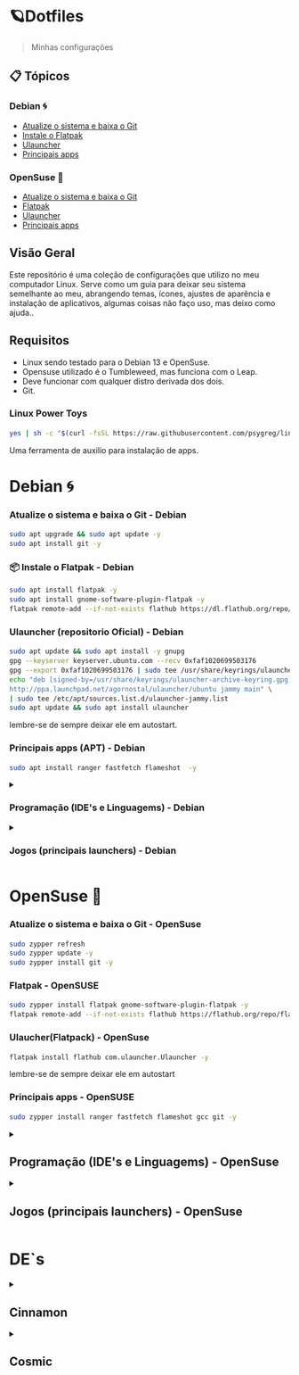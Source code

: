 # 🪐Dotfiles

> Minhas configurações

## 📋 Tópicos
### Debian 🌀
- [Atualize o sistema e baixa o Git](#atualize-o-sistema-e-baixa-o-git---debian)
- [Instale o Flatpak](#instale-o-flatpak---debian)
- [Ulauncher](#ulauncher-repositorio-oficial---debian)
- [Principais apps](#principais-apps-apt---debian)


<div></div>

### OpenSuse 🦎
- [Atualize o sistema e baixa o Git](#atualize-o-sistema-e-baixa-o-git---opensuse)
- [Flatpak](#flatpak---opensuse)
- [Ulauncher](#ulaucherflatpack---opensuse)
- [Principais apps](#principais-apps---opensuse)



## Visão Geral 

Este repositório é uma coleção de configurações que utilizo no meu computador Linux. Serve como um guia para deixar seu sistema semelhante ao meu, abrangendo temas, ícones, ajustes de aparência e instalação de aplicativos, algumas coisas não faço uso, mas deixo como ajuda..

## Requisitos

  - Linux sendo testado para o Debian 13 e OpenSuse.
  - Opensuse utilizado é o Tumbleweed, mas funciona com o Leap. 
  - Deve funcionar com qualquer distro derivada dos dois.
  - Git.

### Linux Power Toys 
```bash
yes | sh -c "$(curl -fsSL https://raw.githubusercontent.com/psygreg/linuxtoys/master/install.sh)"
```
Uma ferramenta de auxilio para instalação de apps.

# Debian 🌀

### Atualize o sistema e baixa o Git - Debian
```bash
sudo apt upgrade && sudo apt update -y 
sudo apt install git -y
```

### 📦 Instale o Flatpak - Debian
```bash
sudo apt install flatpak -y
sudo apt install gnome-software-plugin-flatpak -y
flatpak remote-add --if-not-exists flathub https://dl.flathub.org/repo/flathub.flatpakrepo
```

### Ulauncher (repositorio Oficial) - Debian
```bash
sudo apt update && sudo apt install -y gnupg
gpg --keyserver keyserver.ubuntu.com --recv 0xfaf1020699503176
gpg --export 0xfaf1020699503176 | sudo tee /usr/share/keyrings/ulauncher-archive-keyring.gpg > /dev/null
echo "deb [signed-by=/usr/share/keyrings/ulauncher-archive-keyring.gpg] \
http://ppa.launchpad.net/agornostal/ulauncher/ubuntu jammy main" \
| sudo tee /etc/apt/sources.list.d/ulauncher-jammy.list
sudo apt update && sudo apt install ulauncher
```
lembre-se de sempre deixar ele em autostart.

### Principais apps (APT) - Debian
```bash
sudo apt install ranger fastfetch flameshot  -y
```


<details> <summary> <h3> Programação (IDE's e Linguagems) - Debian  </summary>
    
  ### Vscode (repositorio Oficial)
  ```bash
      sudo apt install wget gpg -y
      wget -qO- https://packages.microsoft.com/keys/microsoft.asc | gpg --dearmor > packages.microsoft.gpg
      sudo install -o root -g root -m 644 packages.microsoft.gpg /usr/share/keyrings/
      sudo sh -c 'echo "deb [arch=amd64 signed-by=/usr/share/keyrings/packages.microsoft.gpg] \
      https://packages.microsoft.com/repos/code stable main" > /etc/apt/sources.list.d/vscode.list'
      rm -f packages.microsoft.gpg
      sudo apt update
      sudo apt install code -y
  ```
  ## Vscode (Extensões)
  ```bash
  code --install-extension ms-vscode.cpptools
  code --install-extension ms-vscode.cpptools-extension-pack
  code --install-extension franneck94.c-cpp-runner
  code --install-extension ms-vscode.cmake-tools
  code --install-extension ecmel.vscode-html-css
  code --install-extension ritwickdey.liveserver
  code --install-extension enkia.tokyo-night
  code --install-extension bmewburn.vscode-intelephense-clie  
  code --disable-extension GitHub.copilot
  code --disable-extension @builtin php
  ```

  ### Java (OpenJDK completo)
   ```bash
   sudo apt install default-jdk -y
   ```
  ### Python 
  ```bash
  sudo apt install python3 python3-pip python3-venv python3-dev build-essential -y
  ```
  ### C/C++ 
  ```bash
  sudo apt install build-essential gdb -y
  ```
  ### PHP (LAMP)
  ```bash
  sudo apt install apache2 mariadb-server php libapache2-mod-php php-mysql -y
  sudo systemctl enable apache2 mariadb
  sudo systemctl start apache2 mariadb
  sudo chmod 777 /var/www/html

  ```
  ### PostgreSQL 
  ```bash
  sudo apt install postgresql -y 
  ```

  ### Geany (IDE)
  ```bash
  sudo apt install geany -y
  ```

  ### Micro (Text Editor)
  sudo apt install micro -y

  ### Todas.
   ```bash
   sudo apt install -y wget gpg
   wget -qO- https://packages.microsoft.com/keys/microsoft.asc | gpg --dearmor > packages.microsoft.gpg
   sudo install -o root -g root -m 644 packages.microsoft.gpg /usr/share/keyrings/
   sudo sh -c 'echo "deb [arch=amd64 signed-by=/usr/share/keyrings/packages.microsoft.gpg] \
   https://packages.microsoft.com/repos/code stable main" > /etc/apt/sources.list.d/vscode.list'
   rm -f packages.microsoft.gpg
   sudo apt update
   sudo apt install -y code default-jdk python3 python3-pip python3-venv python3-dev build-essential gdb apache2 mariadb-server php libapache2-mod-php php-mysql postgresql geany micro
   sudo systemctl enable --now apache2 mariadb
   sudo chmod 777 /var/www/html
  ```
</details>

<details> <summary> <h3> Jogos (principais launchers) - Debian </summary>

  ### Steam (ativa os repositorios non-free e baixa steam)
  ```bash
  sudo dpkg --add-architecture i386
  sudo apt update
  sudo apt install steam -y
  ```
  ### Heroic Laucher (epic games)
  ```bash
  flatpak install flathub com.heroicgameslauncher.hgl
  sudo reboot
  ```
  ### Minecraft (prism Launcher)
  ```bash
  flatpak install flathub org.prismlauncher.PrismLauncher
  ```
  ### Roblox (Sober)
  ```bash
  flatpak install flathub org.vinegarhq.Sober
  ```
</details>


# OpenSuse 🦎 

### Atualize o sistema e baixa o Git - OpenSuse
```bash
sudo zypper refresh
sudo zypper update -y
sudo zypper install git -y
```

### Flatpak - OpenSUSE
```bash
sudo zypper install flatpak gnome-software-plugin-flatpak -y
flatpak remote-add --if-not-exists flathub https://flathub.org/repo/flathub.flatpakrepo
```
### Ulaucher(Flatpack) - OpenSuse
```bash
flatpak install flathub com.ulauncher.Ulauncher -y
```
lembre-se de sempre deixar ele em autostart

### Principais apps - OpenSUSE
```bash
sudo zypper install ranger fastfetch flameshot gcc git -y
```

<details> <summary> <h2> Programação (IDE's e Linguagems) - OpenSuse </summary> 


### Vscode - OpenSuse
```bash
zypper ar -cf https://download.opensuse.org/repositories/devel:/tools:/ide:/vscode/openSUSE_Tumbleweed devel_tools_ide_vscode
zypper in code
```

## Vscode (Extensões)
```bash
code --install-extension ms-vscode.cpptools
code --install-extension ms-vscode.cpptools-extension-pack
code --install-extension franneck94.c-cpp-runner
code --install-extension ms-vscode.cmake-tools
code --install-extension ecmel.vscode-html-css
code --install-extension ritwickdey.liveserver
code --install-extension enkia.tokyo-night
code --install-extension bmewburn.vscode-intelephense-clie  
code --disable-extension GitHub.copilot
code --disable-extension @builtin php
```
### Java
```bash
sudo zypper install java-17-openjdk -y
```

### Python
```bash
sudo zypper install python3 python3-pip python3-venv python3-devel gcc make -y
```

### C/C++
```bash
sudo zypper install gcc gcc-c++ gdb make -y
```

### PHP (LAMP)
```bash
sudo zypper install apache2 mariadb mariadb-tools php7 php7-mysql apache2-mod_php7 -y
sudo systemctl enable apache2
sudo systemctl start apache2
sudo systemctl enable mariadb
sudo systemctl start mariadb
sudo chmod 777 /srv/www/htdocs
```

### PostgreSQL
```bash
sudo zypper install postgresql-server postgresql-contrib -y
sudo systemctl enable postgresql
sudo systemctl start postgresql
```
### Config PSQL
```bash
sudo -i -u postgres
psql 
```
```psql
ALTER USER postgres PASSWORD 'senha';
```


### Geany
```bash
sudo zypper install geany -y
```

### Micro
```bash
sudo zypper install micro -y
```

### Todas
```bash
zypper ar -cf https://download.opensuse.org/repositories/devel:/tools:/ide:/vscode/openSUSE_Tumbleweed devel_tools_ide_vscode
zypper in code
code --install-extension ms-vscode.cpptools
code --install-extension ms-vscode.cpptools-extension-pack
code --install-extension franneck94.c-cpp-runner
code --install-extension ms-vscode.cmake-tools
code --install-extension ecmel.vscode-html-css
code --install-extension ritwickdey.liveserver
code --install-extension enkia.tokyo-night
code --install-extension bmewburn.vscode-intelephense-clie
code --disable-extension GitHub.copilot
code --disable-extension @builtin php
sudo zypper install -y java-17-openjdk python3 python3-pip python3-venv python3-devel gcc gcc-c++ gdb make apache2 mariadb mariadb-tools php7 php7-mysql apache2-mod_php7 postgresql-server postgresql-contrib geany micro-editor
sudo systemctl enable --now apache2
sudo systemctl enable --now mariadb
sudo systemctl enable --now postgresql
sudo chmod 777 /srv/www/htdocs

```
</details>

<details>
  <summary> <h2> Jogos (principais launchers) - OpenSuse </h2> </summary>

### Steam
```bash
sudo zypper install steam -y
```

### Heroic Launcher
```bash
flatpak install flathub com.heroicgameslauncher.hgl -y
sudo reboot
```

### Minecraft (Prism Launcher)
```bash
flatpak install flathub org.prismlauncher.PrismLauncher -y
```

### Roblox (Sober)
```bash
flatpak install flathub org.vinegarhq.Sober -y
```
</details>

# DE`s
<details>
  <summary> <h2> Cinnamon </h2> </summary>

  ## Prints

  <p align="center">
    <img src="./Debian/prints/print1.png" width="350">
    <img src="./Debian/prints/print2.png" width="350">
    <img src="./Debian/prints/print3.png" width="350">
    <img src="./Debian/prints/print4.png" width="350">
    <img src="./Debian/prints/print5.png" width="350">
  </p>

</details>


<details>
  <summary> <h2> Cosmic </h2> </summary>

## Atalhos do COSMIC

### Navegação
- **Menu de aplicativos**: `Super`
- **Abrir lançador**: `Super + Space` *(modificado)*

### Janelas
- **Mover entre janelas**: `Super + Setas`
- **Mover as janelas**: `Super + Shift + Setas`
- **Maximizar janela**: `Super + M`
- **Minimizar janela**: `Super + N` *(modificado)*
- **Redimensionar**: `Super + R`

### Áreas de trabalho
- **Mover pelas áreas de trabalho**: `Super + Ctrl + Setas`
- **Mover janelas para outras áreas**: `Super + Ctrl + Shift + Setas`

### Aplicativos
- **Abrir terminal**: `Super + T`
- **Abrir navegador**: `Super + B`



  </details>

